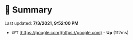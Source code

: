 # 📖 Summary
Last updated: **7/3/2021, 9:52:00 PM**

- `GET` [https://google.com](https://google.com) - **Up** (112ms)
